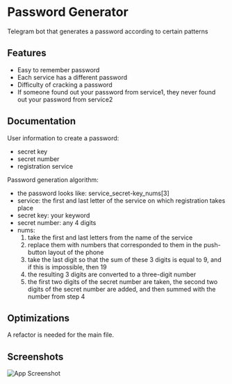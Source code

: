 
# Password Generator

Telegram bot that generates a password according to certain patterns


## Features

- Easy to remember password
- Each service has a different password
- Difficulty of cracking a password
- If someone found out your password from service1, they never found out your password from service2


## Documentation

User information to create a password:
- secret key
- secret number
- registration service

Password generation algorithm:
- the password looks like: service_secret-key_nums[3]
- service: the first and last letter of the service on which registration takes place
- secret key: your keyword
- secret number: any 4 digits
- nums:  
    1. take the first and last letters from the name of the service
    2. replace them with numbers that corresponded to them in the push-button layout of the phone
    3. take the last digit so that the sum of these 3 digits is equal to 9, and if this is impossible, then 19
    4. the resulting 3 digits are converted to a three-digit number
    5. the first two digits of the secret number are taken, the second two digits of the secret number are added, and then summed with the number from step 4
## Optimizations

A refactor is needed for the main file. 


## Screenshots

![App Screenshot](https://sun9-63.userapi.com/impg/KbMcEHz3Vysbq6leefYiz-RxcfpNktkeItQW2A/s_sffpALMEk.jpg?size=840x660&quality=96&sign=b32404a32c783eda40091ba01dc5f59a&type=album)

